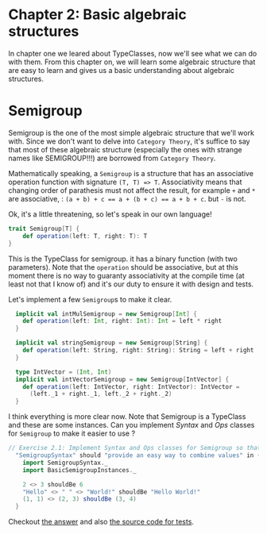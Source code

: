 # Chapter 2: Basic algebraic structures
In chapter one we leared about TypeClasses, now we'll see what we can do with them. From this chapter on, we will learn some algebraic structure that are easy to learn and gives us a basic understanding about algebraic structures.

# Semigroup
Semigroup is the one of the most simple algebraic structure that we'll work with. Since we don't want to delve into `Category Theory`, it's suffice to say that most of these algebraic structure (especially the ones with strange names like SEMIGROUP!!!) are borrowed from `Category Theory`.

Mathematically speaking, a `Semigroup` is a structure that has an associative operation function with signature `(T, T) => T`. 
Associativity means that changing order of parathesis must not affect the result, for example `+` and `*` are associative, : `(a + b) + c == a + (b + c) == a + b + c`. but `-` is not.

Ok, it's a little threatening, so let's speak in our own language!

```SCALA
trait Semigroup[T] {
    def operation(left: T, right: T): T
}
```
This is the TypeClass for semigroup. it has a binary function (with two parameters). Note that the `operation` should be associative, but at this moment there is no way to guaranty associativity at the compile time (at least not that I know of) and it's our duty to ensure it with design and tests.

Let's implement a few `Semigroup`s to make it clear.
```SCALA
  implicit val intMulSemigroup = new Semigroup[Int] {
    def operation(left: Int, right: Int): Int = left * right
  }

  implicit val stringSemigroup = new Semigroup[String] {
    def operation(left: String, right: String): String = left + right
  }

  type IntVector = (Int, Int)
  implicit val intVectorSemigroup = new Semigroup[IntVector] {
    def operation(left: IntVector, right: IntVector): IntVector =
      (left._1 + right._1, left._2 + right._2)
  }
```
I think everything is more clear now. Note that Semigroup is a TypeClass and these are some instances. Can you implement _Syntax_ and _Ops_ classes for `Semigroup` to make it easier to use ?
```SCALA
// Exercise 2.1: Implement Syntax and Ops classes for Semigroup so that you can test it like this:
  "SemigroupSyntax" should "provide an easy way to combine values" in {
    import SemigroupSyntax._
    import BasicSemigroupInstances._

    2 <> 3 shouldBe 6
    "Hello" <> " " <> "World!" shouldBe "Hello World!"
    (1, 1) <> (2, 3) shouldBe (3, 4)
  }
```
Checkout [the answer](samples/src/main/scala/samples/ch02/Ex1.scala) and also [the source code for tests](samples/src/test/scala/samples/ch02/SemigroupSyntaxTest.scala).
